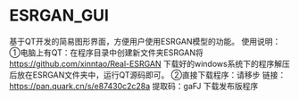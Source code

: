 # ESRGAN_GUI
基于QT开发的简易图形界面，方便用户使用ESRGAN模型的功能。
使用说明：
①电脑上有QT：在程序目录中创建新文件夹ESRGAN将 https://github.com/xinntao/Real-ESRGAN 下载好的windows系统下的程序解压后放在ESRGAN文件夹中，运行QT源码即可。
②直接下载程序：请移步 链接：https://pan.quark.cn/s/e87430c2c28a  提取码：gaFJ     下载发布版程序
